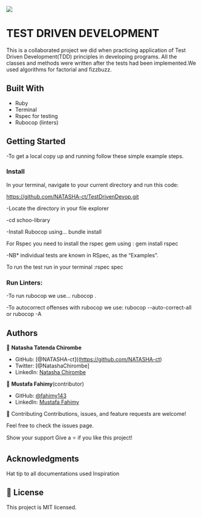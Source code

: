![](https://img.shields.io/badge/Microverse-blueviolet)

# TEST DRIVEN DEVELOPMENT

This is a collaborated project we did when practicing application of Test Driven Development(TDD) principles in developing programs. All the classes and methods were written after the tests had been implemented.We used algorithms for factorial and fizzbuzz.

## Built With
- Ruby
- Terminal
- Rspec for testing
- Rubocop (linters)

## Getting Started
-To get a local copy up and running follow these simple example steps.

### Install
In your terminal, navigate to your current directory and run this code:

 https://github.com/NATASHA-ct/TestDrivenDevop.git

-Locate the directory in your file explorer

-cd schoo-library

-Install Rubocop using...
  bundle install
  
For  Rspec you need to install the rspec gem using :
  gem install rspec

  -NB* individual tests are known in RSpec, as the “Examples”.
  
To run the test run in your terminal :rspec spec

### Run Linters:
-To run rubocop we use...
   rubocop .

-To autocorrect offenses with rubocop we use:
   rubocop --auto-correct-all or rubocop -A

## Authors

👤 **Natasha Tatenda Chirombe**

- GitHub: [@NATASHA-ct]((https://github.com/NATASHA-ct)
- Twitter: [@NatashaChirombe]
- LinkedIn: [Natasha Chirombe](linkedin.com/in/natasha-chirombe-1531aa17b)

👤 **Mustafa Fahimy**(contributor)

- GitHub: [@fahimy143](https://github.com/fahimy143)
- LinkedIn: [Mustafa Fahimy](https://www.linkedin.com/in/mustafa-fahimy-307566236/)

🤝 Contributing
Contributions, issues, and feature requests are welcome!

Feel free to check the issues page.

Show your support
Give a ⭐️ if you like this project!

## Acknowledgments
Hat tip to all documentations used
Inspiration


## 📝 License
This project is MIT licensed.
